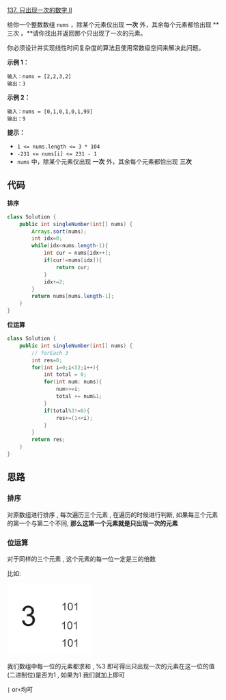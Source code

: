 [137. 只出现一次的数字 II](https://leetcode.cn/problems/single-number-ii/)

给你一个整数数组 `nums` ，除某个元素仅出现 **一次** 外，其余每个元素都恰出现 **三次 。**请你找出并返回那个只出现了一次的元素。

你必须设计并实现线性时间复杂度的算法且使用常数级空间来解决此问题。

**示例 1：**

```
输入：nums = [2,2,3,2]
输出：3
```

**示例 2：**

```
输入：nums = [0,1,0,1,0,1,99]
输出：9
```

**提示：**

- `1 <= nums.length <= 3 * 104`
- `-231 <= nums[i] <= 231 - 1`
- `nums` 中，除某个元素仅出现 **一次** 外，其余每个元素都恰出现 **三次**

## 代码

**排序**

```java
class Solution {
    public int singleNumber(int[] nums) {
        Arrays.sort(nums);
        int idx=0;
        while(idx<nums.length-1){
            int cur = nums[idx++];
            if(cur!=nums[idx]){
                return cur;
            }
            idx+=2;
        }
        return nums[nums.length-1];
    }
}
```

**位运算**

```java
class Solution {
    public int singleNumber(int[] nums) {
        // forEach 3
        int res=0;
        for(int i=0;i<32;i++){
            int total = 0;
            for(int num: nums){
                num>>=i;
                total += num&1; 
            }
            if(total%3!=0){
                res+=(1<<i);
            }
        }
        return res;
    }
}
```

## 思路

### 排序

对原数组进行排序 , 每次遍历三个元素 , 在遍历的时候进行判断,  如果每三个元素的第一个与第二个不同,  **那么这第一个元素就是只出现一次的元素**

### 位运算

对于同样的三个元素 , 这个元素的每一位一定是三的倍数

比如: 

![image-20231015194129918](assets/image-20231015194129918.png)

我们数组中每一位的元素都求和 ,  %3 即可得出只出现一次的元素在这一位的值(二进制位)是否为1 , 如果为1 我们就加上即可

`|` or`+`均可

